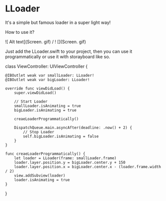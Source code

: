 # LLoader
It's a simple but famous loader in a super light way!




How to use it?

 ![ Alt text](Screen. gif) / ! [](Screen. gif)

Just add the LLoader.swift to your project, then you can use it programmatically or use it with storayboard like so.

class ViewController: UIViewController {

    @IBOutlet weak var smallLoader: LLoader!
    @IBOutlet weak var bigLoader: LLoader!
    
    override func viewDidLoad() {
        super.viewDidLoad()
     
        // Start Loader
        smallLoader.isAnimating = true
        bigLoader.isAnimating = true
        
        creaeLoaderProgrammatically()
        
        DispatchQueue.main.asyncAfter(deadline: .now() + 2) {
            // Stop Loader
            self.bigLoader.isAnimating = false
        }
    }
    
    func creaeLoaderProgrammatically() {
        let loader = LLoader(frame: smallLoader.frame)
        loader.layer.position.y = bigLoader.center.y + 150
        loader.layer.position.x = bigLoader.center.x - (loader.frame.width / 2)
        view.addSubview(loader)
        loader.isAnimating = true
    }
}

